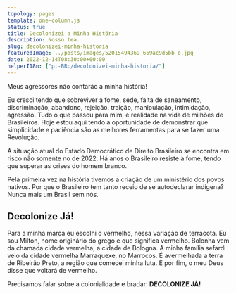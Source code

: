 ```yaml
---
topology: pages
template: one-column.js
status: true
title: Decolonizei a Minha História
description: Nosso tea.
slug: decolonizei-minha-historia
featuredImage: ../posts/images/52015494369_659ac9d5bb_o.jpg
date: 2022-12-14T08:30:00+00:00
helperI18n: ["pt-BR:/decolonizei-minha-historia/"]
---
```


Meus agressores não contarão a minha história!

Eu cresci tendo que sobreviver a fome, sede, falta de saneamento, discriminação, abandono, rejeição, traição, manipulação, intimidação, agressão. Tudo o que passou para mim, é realidade na vida de milhões de Brasileiros. Hoje estou aqui tendo a oportunidade de demonstrar que simplicidade e paciência são as melhores ferramentas para se fazer uma Revolução.

A situação atual do Estado Democrático de Direito Brasileiro
se encontra em risco não somente no de 2022. Há anos o Brasileiro resiste à fome, tendo que superar as crises do homem branco.

Pela primeira vez na história tivemos a criação de um ministério dos povos nativos. Por que o Brasileiro tem tanto receio de se autodeclarar indígena? Nunca mais um Brasil sem nós.

## Decolonize Já!

Para a minha marca eu escolhi o vermelho, nessa variação
de terracota. Eu sou Milton, nome originário do grego e que significa vermelho. Bolonha vem da chamada cidade vermelha, a cidade
de Bologna. A minha família sefardi veio da cidade vermelha Marraquexe, no Marrocos. É avermelhada a terra de Ribeirão Preto, a região que comecei minha luta. E por fim, o meu Deus disse que voltará de vermelho.

Precisamos falar sobre a colonialidade e bradar: **DECOLONIZE JÁ!**
